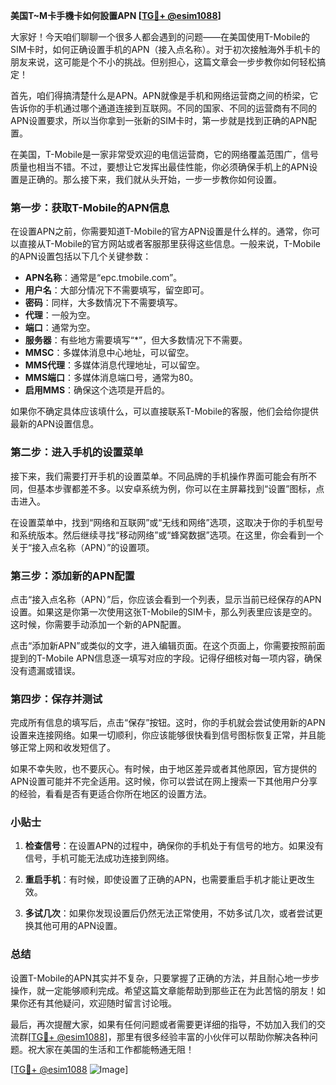 **美国T~M卡手機卡如何設置APN [[TG💪+ @esim1088](https://t.me/s/esim1088)]**

大家好！今天咱们聊聊一个很多人都会遇到的问题——在美国使用T-Mobile的SIM卡时，如何正确设置手机的APN（接入点名称）。对于初次接触海外手机卡的朋友来说，这可能是个不小的挑战。但别担心，这篇文章会一步步教你如何轻松搞定！

首先，咱们得搞清楚什么是APN。APN就像是手机和网络运营商之间的桥梁，它告诉你的手机通过哪个通道连接到互联网。不同的国家、不同的运营商有不同的APN设置要求，所以当你拿到一张新的SIM卡时，第一步就是找到正确的APN配置。

在美国，T-Mobile是一家非常受欢迎的电信运营商，它的网络覆盖范围广，信号质量也相当不错。不过，要想让它发挥出最佳性能，你必须确保手机上的APN设置是正确的。那么接下来，我们就从头开始，一步一步教你如何设置。

### 第一步：获取T-Mobile的APN信息

在设置APN之前，你需要知道T-Mobile的官方APN设置是什么样的。通常，你可以直接从T-Mobile的官方网站或者客服那里获得这些信息。一般来说，T-Mobile的APN设置包括以下几个关键参数：

- **APN名称**：通常是“epc.tmobile.com”。
- **用户名**：大部分情况下不需要填写，留空即可。
- **密码**：同样，大多数情况下不需要填写。
- **代理**：一般为空。
- **端口**：通常为空。
- **服务器**：有些地方需要填写“*”，但大多数情况下不需要。
- **MMSC**：多媒体消息中心地址，可以留空。
- **MMS代理**：多媒体消息代理地址，可以留空。
- **MMS端口**：多媒体消息端口号，通常为80。
- **启用MMS**：确保这个选项是开启的。

如果你不确定具体应该填什么，可以直接联系T-Mobile的客服，他们会给你提供最新的APN设置信息。

### 第二步：进入手机的设置菜单

接下来，我们需要打开手机的设置菜单。不同品牌的手机操作界面可能会有所不同，但基本步骤都差不多。以安卓系统为例，你可以在主屏幕找到“设置”图标，点击进入。

在设置菜单中，找到“网络和互联网”或“无线和网络”选项，这取决于你的手机型号和系统版本。然后继续寻找“移动网络”或“蜂窝数据”选项。在这里，你会看到一个关于“接入点名称（APN）”的设置项。

### 第三步：添加新的APN配置

点击“接入点名称（APN）”后，你应该会看到一个列表，显示当前已经保存的APN设置。如果这是你第一次使用这张T-Mobile的SIM卡，那么列表里应该是空的。这时候，你需要手动添加一个新的APN配置。

点击“添加新APN”或类似的文字，进入编辑页面。在这个页面上，你需要按照前面提到的T-Mobile APN信息逐一填写对应的字段。记得仔细核对每一项内容，确保没有遗漏或错误。

### 第四步：保存并测试

完成所有信息的填写后，点击“保存”按钮。这时，你的手机就会尝试使用新的APN设置来连接网络。如果一切顺利，你应该能够很快看到信号图标恢复正常，并且能够正常上网和收发短信了。

如果不幸失败，也不要灰心。有时候，由于地区差异或者其他原因，官方提供的APN设置可能并不完全适用。这时候，你可以尝试在网上搜索一下其他用户分享的经验，看看是否有更适合你所在地区的设置方法。

### 小贴士

1. **检查信号**：在设置APN的过程中，确保你的手机处于有信号的地方。如果没有信号，手机可能无法成功连接到网络。
   
2. **重启手机**：有时候，即使设置了正确的APN，也需要重启手机才能让更改生效。

3. **多试几次**：如果你发现设置后仍然无法正常使用，不妨多试几次，或者尝试更换其他可用的APN设置。

### 总结

设置T-Mobile的APN其实并不复杂，只要掌握了正确的方法，并且耐心地一步步操作，就一定能够顺利完成。希望这篇文章能帮助到那些正在为此苦恼的朋友！如果你还有其他疑问，欢迎随时留言讨论哦。

最后，再次提醒大家，如果有任何问题或者需要更详细的指导，不妨加入我们的交流群[[TG💪+ @esim1088](https://t.me/s/esim1088)]，那里有很多经验丰富的小伙伴可以帮助你解决各种问题。祝大家在美国的生活和工作都能畅通无阻！

[[TG💪+ @esim1088](https://t.me/s/esim1088) ![Image](https://i.postimg.cc/4NQfJmqS/Snipaste-2025-05-13-00-14-12.png)]